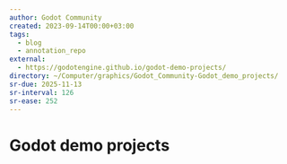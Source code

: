 ```yaml
---
author: Godot Community
created: 2023-09-14T00:00+03:00
tags:
  - blog
  - annotation_repo
external:
  - https://godotengine.github.io/godot-demo-projects/
directory: ~/Computer/graphics/Godot_Community-Godot_demo_projects/
sr-due: 2025-11-13
sr-interval: 126
sr-ease: 252
---
```


# Godot demo projects
